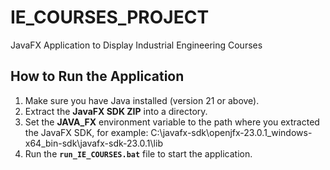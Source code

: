 # IE_COURSES_PROJECT
JavaFX Application to Display Industrial Engineering Courses
## How to Run the Application
1. Make sure you have Java installed (version 21 or above).
2. Extract the **JavaFX SDK ZIP** into a directory.
3. Set the **JAVA_FX** environment variable to the path where you extracted the JavaFX SDK, for example:
C:\javafx-sdk\openjfx-23.0.1_windows-x64_bin-sdk\javafx-sdk-23.0.1\lib
4. Run the **`run_IE_COURSES.bat`** file to start the application.
